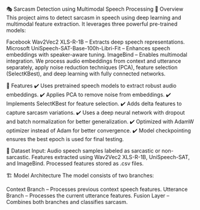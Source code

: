 🎭 Sarcasm Detection using Multimodal Speech Processing
📌 Overview
This project aims to detect sarcasm in speech using deep learning and multimodal feature extraction. It leverages three powerful pre-trained models:

Facebook Wav2Vec2 XLS-R-1B – Extracts deep speech representations.
Microsoft UniSpeech-SAT-Base-100h-Libri-Fit – Enhances speech embeddings with speaker-aware tuning.
ImageBind – Enables multimodal integration.
We process audio embeddings from context and utterance separately, apply noise reduction techniques (PCA), feature selection (SelectKBest), and deep learning with fully connected networks.

🚀 Features
✔️ Uses pretrained speech models to extract robust audio embeddings.
✔️ Applies PCA to remove noise from embeddings.
✔️ Implements SelectKBest for feature selection.
✔️ Adds delta features to capture sarcasm variations.
✔️ Uses a deep neural network with dropout and batch normalization for better generalization.
✔️ Optimized with AdamW optimizer instead of Adam for better convergence.
✔️ Model checkpointing ensures the best epoch is used for final testing.

📂 Dataset
Input: Audio speech samples labeled as sarcastic or non-sarcastic.
Features extracted using Wav2Vec2 XLS-R-1B, UniSpeech-SAT, and ImageBind.
Processed features stored as .csv files.

🏗 Model Architecture
The model consists of two branches:

Context Branch – Processes previous context speech features.
Utterance Branch – Processes the current utterance features.
Fusion Layer – Combines both branches and classifies sarcasm.
